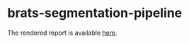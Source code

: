 # brats-segmentation-pipeline

The rendered report is available [here](https://mina-naseh.github.io/brats-segmentation-pipeline/).